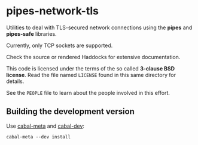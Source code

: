 # pipes-network-tls

Utilities to deal with TLS-secured network connections using the
**pipes** and **pipes-safe** libraries.

Currently, only TCP sockets are supported.

Check the source or rendered Haddocks for extensive documentation.

This code is licensed under the terms of the so called **3-clause BSD
license**. Read the file named ``LICENSE`` found in this same directory
for details.

See the ``PEOPLE`` file to learn about the people involved in this
effort.

## Building the development version

Use [cabal-meta](http://hackage.haskell.org/package/cabal-meta) and
[cabal-dev](http://hackage.haskell.org/package/cabal-dev):

    cabal-meta --dev install
